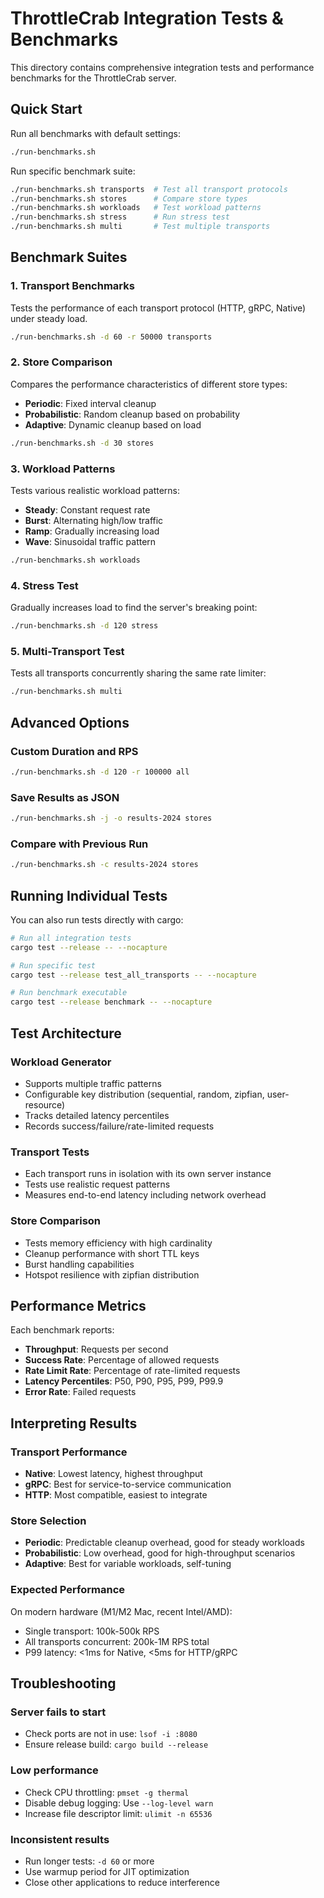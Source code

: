 # ThrottleCrab Integration Tests & Benchmarks

This directory contains comprehensive integration tests and performance benchmarks for the ThrottleCrab server.

## Quick Start

Run all benchmarks with default settings:
```bash
./run-benchmarks.sh
```

Run specific benchmark suite:
```bash
./run-benchmarks.sh transports  # Test all transport protocols
./run-benchmarks.sh stores      # Compare store types
./run-benchmarks.sh workloads   # Test workload patterns
./run-benchmarks.sh stress      # Run stress test
./run-benchmarks.sh multi       # Test multiple transports
```

## Benchmark Suites

### 1. Transport Benchmarks
Tests the performance of each transport protocol (HTTP, gRPC, Native) under steady load.

```bash
./run-benchmarks.sh -d 60 -r 50000 transports
```

### 2. Store Comparison
Compares the performance characteristics of different store types:
- **Periodic**: Fixed interval cleanup
- **Probabilistic**: Random cleanup based on probability
- **Adaptive**: Dynamic cleanup based on load

```bash
./run-benchmarks.sh -d 30 stores
```

### 3. Workload Patterns
Tests various realistic workload patterns:
- **Steady**: Constant request rate
- **Burst**: Alternating high/low traffic
- **Ramp**: Gradually increasing load
- **Wave**: Sinusoidal traffic pattern

```bash
./run-benchmarks.sh workloads
```

### 4. Stress Test
Gradually increases load to find the server's breaking point:

```bash
./run-benchmarks.sh -d 120 stress
```

### 5. Multi-Transport Test
Tests all transports concurrently sharing the same rate limiter:

```bash
./run-benchmarks.sh multi
```

## Advanced Options

### Custom Duration and RPS
```bash
./run-benchmarks.sh -d 120 -r 100000 all
```

### Save Results as JSON
```bash
./run-benchmarks.sh -j -o results-2024 stores
```

### Compare with Previous Run
```bash
./run-benchmarks.sh -c results-2024 stores
```

## Running Individual Tests

You can also run tests directly with cargo:

```bash
# Run all integration tests
cargo test --release -- --nocapture

# Run specific test
cargo test --release test_all_transports -- --nocapture

# Run benchmark executable
cargo test --release benchmark -- --nocapture
```

## Test Architecture

### Workload Generator
- Supports multiple traffic patterns
- Configurable key distribution (sequential, random, zipfian, user-resource)
- Tracks detailed latency percentiles
- Records success/failure/rate-limited requests

### Transport Tests
- Each transport runs in isolation with its own server instance
- Tests use realistic request patterns
- Measures end-to-end latency including network overhead

### Store Comparison
- Tests memory efficiency with high cardinality
- Cleanup performance with short TTL keys
- Burst handling capabilities
- Hotspot resilience with zipfian distribution

## Performance Metrics

Each benchmark reports:
- **Throughput**: Requests per second
- **Success Rate**: Percentage of allowed requests
- **Rate Limit Rate**: Percentage of rate-limited requests
- **Latency Percentiles**: P50, P90, P95, P99, P99.9
- **Error Rate**: Failed requests

## Interpreting Results

### Transport Performance
- **Native**: Lowest latency, highest throughput
- **gRPC**: Best for service-to-service communication
- **HTTP**: Most compatible, easiest to integrate

### Store Selection
- **Periodic**: Predictable cleanup overhead, good for steady workloads
- **Probabilistic**: Low overhead, good for high-throughput scenarios
- **Adaptive**: Best for variable workloads, self-tuning

### Expected Performance
On modern hardware (M1/M2 Mac, recent Intel/AMD):
- Single transport: 100k-500k RPS
- All transports concurrent: 200k-1M RPS total
- P99 latency: <1ms for Native, <5ms for HTTP/gRPC

## Troubleshooting

### Server fails to start
- Check ports are not in use: `lsof -i :8080`
- Ensure release build: `cargo build --release`

### Low performance
- Check CPU throttling: `pmset -g thermal`
- Disable debug logging: Use `--log-level warn`
- Increase file descriptor limit: `ulimit -n 65536`

### Inconsistent results
- Run longer tests: `-d 60` or more
- Use warmup period for JIT optimization
- Close other applications to reduce interference
